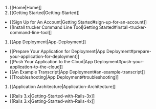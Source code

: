 1. [[Home|Home]]
1. [[Getting Started|Getting-Started]]
  * [[Sign Up for An Account|Getting Started#sign-up-for-an-account]]
  * [[Install trucker Command Line Tool|Getting Started#install-trucker-command-line-tool]]
1. [[App Deployment|App-Deployment]]
  * [[Prepare Your Application for Deployment|App Deployment#prepare-your-application-for-deployment]]
  * [[Push Your Application to the Cloud|App Deployment#push-your-application-to-the-cloud]]
  * [[An Example Transcript|App Deployment#an-example-transcript]]
  * [[Troubleshooting|App Deployment#troubleshooting]]
1. [[Application Architecture|Application-Architecture]]
  * [[Rails 3.x|Getting-Started-with-Rails-3x]]
  * [[Rails 3.x|Getting-Started-with-Rails-4x]]